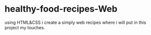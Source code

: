 # healthy-food-recipes-Web
using HTML&amp;CSS i create a simply web recipes where i will put in this project my touches.
